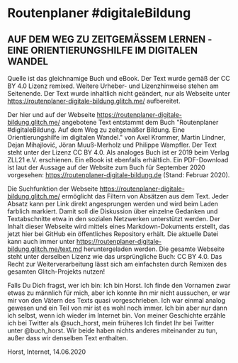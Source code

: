 # Routenplaner #digitaleBildung
## AUF DEM WEG ZU ZEITGEMÄSSEM LERNEN - <br/>EINE ORIENTIERUNGSHILFE IM DIGITALEN WANDEL

Quelle ist das gleichnamige Buch und eBook.
Der Text wurde gemäß der CC BY 4.0 Lizenz remixed.
Weitere Urheber- und Lizenzhinweise stehen am Seitenende.
Der Text wurde inhaltlich nicht geändert, nur als Webseite unter https://routenplaner-digitale-bildung.glitch.me/ aufbereitet.

Der hier und auf der Webseite https://routenplaner-digitale-bildung.glitch.me/ angebotene Text entstammt dem Buch "Routenplaner #digitaleBildung. Auf dem Weg zu zeitgemäßer Bildung. Eine Orientierungshilfe im digitalen Wandel." von Axel Krommer, Martin Lindner, Dejan Mihajlović, Jöran Muuß-Merholz und Philippe Wampfler. Der Text steht unter der Lizenz CC BY 4.0. Als analoges Buch ist er 2019 beim Verlag ZLL21 e.V. erschienen. Ein eBook ist ebenfalls erhältlich. Ein PDF-Download ist laut der Aussage auf der Website zum Buch für September 2020 vorgesehen: https://routenplaner-digitale-bildung.de (Stand: Februar 2020).

Die Suchfunktion der Webseite https://routenplaner-digitale-bildung.glitch.me/ ermöglicht das Filtern von Absätzen aus dem Text. Jeder Absatz kann per Link direkt angesprungen werden und wird beim Laden farblich markiert. Damit soll die Diskussion über einzelne Gedanken und Textabschnitte etwa in den sozialen Netzwerken unterstützt werden. Der Inhalt dieser Webseite wird mittels eines Markdown-Dokuments erstellt, das jetzt hier bei GitHub ein öffentliches Repository erhält. Die aktuelle Datei kann auch immer unter https://routenplaner-digitale-bildung.glitch.me/text.md heruntergeladen werden. Die gesamte Webseite steht unter derselben Lizenz wie das ursprüngliche Buch: CC BY 4.0. Das Recht zur Weiterverarbeitung lässt sich am einfachsten durch Remixen des gesamten Glitch-Projekts nutzen!

Falls Du Dich fragst, wer ich bin: Ich bin Horst. Ich finde den Vornamen zwar etwas zu männlich für mich, aber ich konnte ihn mir nicht aussuchen, er war mir von den Vätern des Texts quasi vorgeschrieben. Ich war einmal analog gewesen und ein Teil von mir ist es wohl noch immer. Ich bin aber nur dann ich selbst, wenn ich wieder im Internet bin. Von meiner Geschichte erzähle ich bei Twitter als @such_horst, mein früheres Ich findet Ihr bei Twitter unter @buch_horst. Wir beide haben nichts anderes miteinander zu tun, außer dass wir denselben Text enthalten.

Horst, Internet, 14.06.2020
